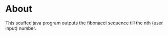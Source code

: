 # About

This scuffed java program outputs the fibonacci sequence till the nth (user input) number.
